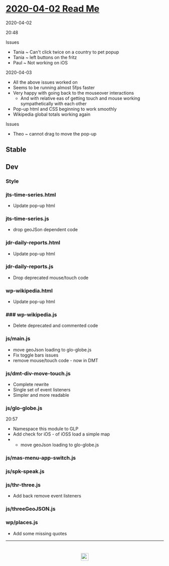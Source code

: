 
# [2020-04-02 Read Me]( #README.md )

2020-04-02

20:48

Issues

* Tania ~ Can't click twice on a country to pet popup
* Tania ~ left buttons on the fritz
* Paul ~ Not working on iOS

2020-04-03

* All the above issues worked on
* Seems to be running almost 5fps faster
* Very happy with going back to the mouseover interactions
	* And with relative eas of getting touch and mouse working sympathetically with each other
* Pop-up html and CSS beginning to work smoothly
* Wikipedia global totals working again

Issues

* Theo ~ cannot drag to move the pop-up

## Stable


## Dev


### Style


### jts-time-series.html

* Update pop-up html


### jts-time-series.js

* drop geoJSon dependent code

### jdr-daily-reports.html

* Update pop-up html

### jdr-daily-reports.js

* Drop deprecated mouse/touch code

### wp-wikipedia.html

* Update pop-up html

### ### wp-wikipedia.js

* Delete deprecated and commented code

### js/main.js

* move geoJson loading to glo-globe.js
* Fix toggle bars issues
* remove mouse/touch code - now in DMT

### js/dmt-div-move-touch.js

* Complete rewrite
* Single set of event listeners
* Simpler and more readable

### js/glo-globe.js

20:57

* Namespace this module to GLP
* Add check for iOS - of iOSS load a simple map
* * move geoJson loading to glo-globe.js


### js/mas-menu-app-switch.js


### js/spk-speak.js


### js/thr-three.js

* Add back remove event listeners

### js/threeGeoJSON.js


### wp/places.js

* Add some missing quotes

***

# <center title="hello!" ><a href=javascript:window.scrollTo(0,0); style=text-decoration:none; > <img src="../../assets/spider.ico" height=24 > </a></center>
